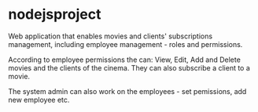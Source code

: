 # nodejsproject

Web application that enables movies and clients' subscriptions management, including employee management - roles and permissions.

According to employee permissions the can: View, Edit, Add and Delete movies and the clients of the cinema. They can also subscribe a client to a movie. 

The system admin can also work on the employees - set pemissions, add new employee etc.
